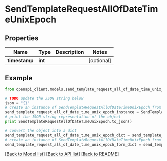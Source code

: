 # SendTemplateRequestAllOfDateTimeUnixEpoch


## Properties
Name | Type | Description | Notes
------------ | ------------- | ------------- | -------------
**timestamp** | **int** |  | [optional] 

## Example

```python
from openapi_client.models.send_template_request_all_of_date_time_unix_epoch import SendTemplateRequestAllOfDateTimeUnixEpoch

# TODO update the JSON string below
json = "{}"
# create an instance of SendTemplateRequestAllOfDateTimeUnixEpoch from a JSON string
send_template_request_all_of_date_time_unix_epoch_instance = SendTemplateRequestAllOfDateTimeUnixEpoch.from_json(json)
# print the JSON string representation of the object
print SendTemplateRequestAllOfDateTimeUnixEpoch.to_json()

# convert the object into a dict
send_template_request_all_of_date_time_unix_epoch_dict = send_template_request_all_of_date_time_unix_epoch_instance.to_dict()
# create an instance of SendTemplateRequestAllOfDateTimeUnixEpoch from a dict
send_template_request_all_of_date_time_unix_epoch_form_dict = send_template_request_all_of_date_time_unix_epoch.from_dict(send_template_request_all_of_date_time_unix_epoch_dict)
```
[[Back to Model list]](../README.md#documentation-for-models) [[Back to API list]](../README.md#documentation-for-api-endpoints) [[Back to README]](../README.md)


